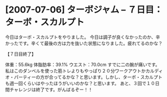 # [2007-07-06] ターボジャム – ７日目：ターボ・スカルプト


今日はターボ・スカルプトをやりました。
今日は調子が良くなかったのか、辛かったです。辛くて最後の方は力を抜いた状態になりました。疲れてるのかな？

【７日目終了】

体重：55.6kg
体脂肪率：39.1%
ウエスト：70.0cm
すでに二の腕が痛いです。
私はこのダンベルを使った筋トレよりもやっぱり２０分ワークアウトかカルディオ・パーティーの方が合ってるかな？と思います。しかし、ターボ・スカルプトも週一回くらいはやったほうがいいのかな？と思います。
あと、３回で１０日間チャレンジは終了です。がんばるぞー！！

